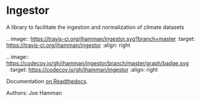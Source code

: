 # Ingestor
A library to facilitate the ingestion and normalization of climate datasets

.. image:: https://travis-ci.org/jhamman/ingestor.svg?branch=master
    :target: https://travis-ci.org/jhamman/ingestor
    :align: right

.. image:: https://codecov.io/gh/jhamman/ingestor/branch/master/graph/badge.svg
    :target: https://codecov.io/gh/jhamman/ingestor
    :align: right

Documentation [on Readthedocs](http://ingestor.readthedocs.io/).

Authors: Joe Hamman
